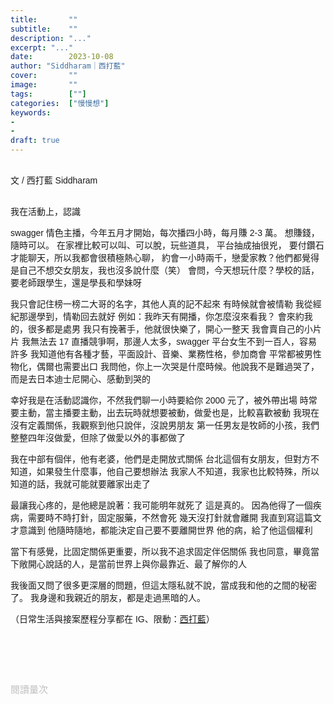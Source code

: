 ```yaml
---
title:       ""
subtitle:    ""
description: "..."
excerpt: "..."
date:        2023-10-08
author: "Siddharam｜西打藍"
cover:       ""
image:       ""
tags:        [""]
categories:  ["慢慢想"]
keywords:
- 
- 
draft: true
---
```


<article style="font-family: 'Noto Sans TC', '微軟正黑體', sans-serif; font-weight: 300;">

<br>文 / 西打藍 Siddharam<br><br>

我在活動上，認識

swagger 情色主播，今年五月才開始，每次播四小時，每月賺 2-3 萬。
想賺錢，隨時可以。
在家裡比較可以叫、可以脫，玩些道具，
平台抽成抽很兇，
要付鑽石才能聊天，所以我都會很積極熱心聊，
約會一小時兩千，戀愛家教？他們都覺得是自己不想交女朋友，我也沒多說什麼（笑）
會問，今天想玩什麼？學校的話，要老師跟學生，還是學長和學妹呀

我只會記住榜一榜二大哥的名字，其他人真的記不起來
有時候就會被情勒
我從經紀那邊學到，情勒回去就好
例如：我昨天有開播，你怎麼沒來看我？
會來約我的，很多都是處男
我只有挽著手，他就很快樂了，開心一整天
我會賣自己的小片片
我無法去 17 直播競爭啊，那邊人太多，swagger 平台女生不到一百人，容易許多
我知道他有各種才藝，平面設計、音樂、業務性格，參加商會
平常都被男性物化，偶爾也需要出口
我問他，你上一次哭是什麼時候。他說我不是難過哭了，而是去日本迪士尼開心、感動到哭的

幸好我是在活動認識你，不然我們聊一小時要給你 2000 元了，被外帶出場
時常要主動，當主播要主動，出去玩時就想要被動，做愛也是，比較喜歡被動
我現在沒有定義關係，我觀察到他只說伴，沒說男朋友
第一任男友是牧師的小孩，我們整整四年沒做愛，但除了做愛以外的事都做了

我在中部有個伴，他有老婆，他們是走開放式關係
台北這個有女朋友，但對方不知道，如果發生什麼事，他自己要想辦法
我家人不知道，我家也比較特殊，所以知道的話，我就可能就要離家出走了

最讓我心疼的，是他總是說著：我可能明年就死了
這是真的。
因為他得了一個疾病，需要時不時打針，固定服藥，不然會死
幾天沒打針就會離開
我直到寫這篇文才意識到
他隨時隨地，都能決定自己要不要離開世界
他的病，給了他這個權利

當下有感覺，比固定關係更重要，所以我不追求固定伴侶關係
我也同意，畢竟當下敞開心說話的人，是當前世界上與你最靠近、最了解你的人

我後面又問了很多更深層的問題，但這太隱私就不說，當成我和他的之間的秘密了。
我身邊和我親近的朋友，都是走過黑暗的人。



<!-- 
<!-- 案例 > 證明案例 > 壞處 > 怎麼改變（列步驟） > 結語總結金句 -->


（日常生活與接案歷程分享都在 IG、限動：<a href="https://www.instagram.com/sidd.blue/" target="_blank">西打藍</a>）<br><br>

<!-- <h3 class="article-h1-color"></h3><br> -->

<br><br><br>

</article>

<div style="color: #bfbfbf; font-size: 15px;" id="busuanzi_container_page_pv">
  閱讀量<span id="busuanzi_value_page_pv"></span>次
</div>

<script src="../../js/post.js"></script>
